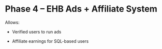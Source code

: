 # Phase 4 – EHB Ads + Affiliate System

Allows:

- Verified users to run ads

- Affiliate earnings for SQL-based users
